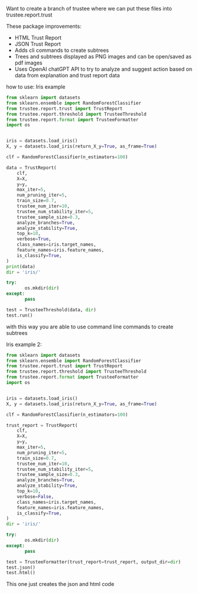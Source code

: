 Want to create a branch of trustee where we can put these files into trustee.report.trust 

These package improvements:
-  HTML Trust Report
-  JSON Trust Report
-  Adds cli commands to create subtrees 
-  Trees and subtrees displayed as PNG images and can be open/saved as pdf images
-  Uses OpenAI chatGPT API to try to analyze and suggest action based on data from explanation and trust report data


how to use: Iris example

```python
from sklearn import datasets
from sklearn.ensemble import RandomForestClassifier
from trustee.report.trust import TrustReport
from trustee.report.threshold import TrusteeThreshold
from trustee.report.format import TrusteeFormatter
import os


iris = datasets.load_iris()
X, y = datasets.load_iris(return_X_y=True, as_frame=True)

clf = RandomForestClassifier(n_estimators=100)

data = TrustReport(
    clf,
    X=X,
    y=y,
    max_iter=5,
    num_pruning_iter=5,
    train_size=0.7,
    trustee_num_iter=10,
    trustee_num_stability_iter=5,
    trustee_sample_size=0.3,
    analyze_branches=True,
    analyze_stability=True,
    top_k=10,
    verbose=True,
    class_names=iris.target_names,
    feature_names=iris.feature_names,
    is_classify=True,
)
print(data)
dir = 'iris/'

try:
       os.mkdir(dir)
except: 
       pass

test = TrusteeThreshold(data, dir)
test.run()
```

with this way you are able to use command line commands to create subtrees


Iris example 2:
``` python
from sklearn import datasets
from sklearn.ensemble import RandomForestClassifier
from trustee.report.trust import TrustReport
from trustee.report.threshold import TrusteeThreshold
from trustee.report.format import TrusteeFormatter
import os


iris = datasets.load_iris()
X, y = datasets.load_iris(return_X_y=True, as_frame=True)

clf = RandomForestClassifier(n_estimators=100)

trust_report = TrustReport(
    clf,
    X=X,
    y=y,
    max_iter=5,
    num_pruning_iter=5,
    train_size=0.7,
    trustee_num_iter=10,
    trustee_num_stability_iter=5,
    trustee_sample_size=0.3,
    analyze_branches=True,
    analyze_stability=True,
    top_k=10,
    verbose=False,
    class_names=iris.target_names,
    feature_names=iris.feature_names,
    is_classify=True,
)
dir = 'iris/'

try:
       os.mkdir(dir)
except: 
       pass

test = TrusteeFormatter(trust_report=trust_report, output_dir=dir)
test.json()
test.html()
```
This one just creates the json and html code
